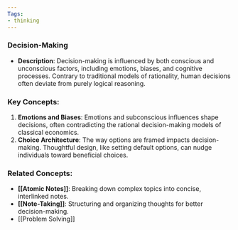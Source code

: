 ```yaml
---
Tags:
- thinking
---
```

### **Decision-Making**

- **Description**: Decision-making is influenced by both conscious and unconscious factors, including emotions, biases, and cognitive processes. Contrary to traditional models of rationality, human decisions often deviate from purely logical reasoning.

### **Key Concepts**:

1. **Emotions and Biases**: Emotions and subconscious influences shape decisions, often contradicting the rational decision-making models of classical economics.
2. **Choice Architecture**: The way options are framed impacts decision-making.
   Thoughtful design, like setting default options, can nudge individuals toward beneficial choices.

### **Related Concepts**:

- **[[Atomic Notes]]**: Breaking down complex topics into concise, interlinked notes.
- **[[Note-Taking]]**: Structuring and organizing thoughts for better decision-making.
- [[Problem Solving]]